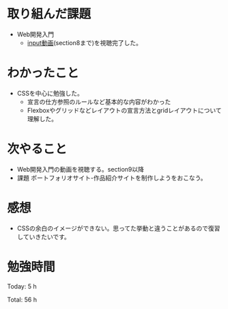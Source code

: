 # 取り組んだ課題
* Web開発入門
  * [input動画](https://www.udemy.com/course/web-application-development/)(section8まで)を視聴完了した。


# わかったこと
  * CSSを中心に勉強した。
    * 宣言の仕方参照のルールなど基本的な内容がわかった
    * Flexboxやグリッドなどレイアウトの宣言方法とgridレイアウトについて理解した。
  
  
# 次やること
* Web開発入門の動画を視聴する。section9以降
* 課題 ポートフォリオサイト-作品紹介サイトを制作しようをおこなう。
  
# 感想
* CSSの余白のイメージができない。思ってた挙動と違うことがあるので復習していきたいです。 
  
# 勉強時間
Today: 5 h

Total: 56 h
